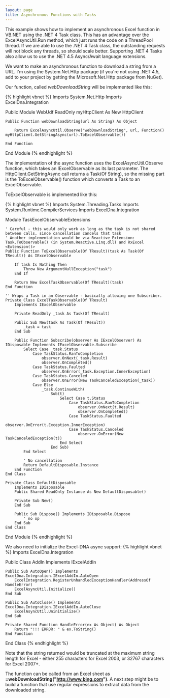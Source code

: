 ```yaml
---
layout: page
title: Asynchronous Functions with Tasks
---
```


This example shows how to implement an asynchronous Excel function in VB.NET using the .NET 4 Task class. This has an advantage over the ExcelAsyncUtil.Run method, which just runs the code on a ThreadPool thread. If we are able to use the .NET 4 Task class, the outstanding requests will not block any threads, so should scale better. Supporting .NET 4 Tasks also allow us to use the .NET 4.5 Async/Await language extensions.

We want to make an asynchronous function to download a string from a URL. I'm using the System.Net.Http package (if you're not using .NET 4.5, add to your project by getting the Microsoft.Net.Http package from NuGet). 

Our function, called _webDownloadString_ will be implemented like this:

{% highlight vbnet %}
Imports System.Net.Http
Imports ExcelDna.Integration

Public Module WebUdf
    ReadOnly myHttpClient As New HttpClient

    Public Function webDownloadString(url As String) As Object

        Return ExcelAsyncUtil.Observe("webDownloadString", url, Function() myHttpClient.GetStringAsync(url).ToExcelObservable())

    End Function
End Module
{% endhighlight %}

The implementation of the async function uses the ExcelAsyncUtil.Observe function, which takes an IExcelObservable as its last parameter. The HttpClient.GetStringAsync call returns a Task(Of String), so the missing part is the ToExcelObservable() function which converts a Task to an ExcelObservable.

ToExcelObservable is implemented like this:

{% highlight vbnet %}
Imports System.Threading.Tasks
Imports System.Runtime.CompilerServices
Imports ExcelDna.Integration

Module TaskExcelObservableExtensions

    ' Careful - this would only work as long as the task is not shared between calls, since cancellation cancels that task
    ' Another implementation would be via Reactive Extension: Task.ToObservable() (in System.Reactive.Linq.dll) and RxExcel
    <Extension()>
    Public Function ToExcelObservable(Of TResult)(task As Task(Of TResult)) As IExcelObservable

        If task Is Nothing Then
            Throw New ArgumentNullException("task")
        End If

        Return New ExcelTaskObservable(Of TResult)(task)
    End Function

    '' Wraps a Task in an Observable - basically allowing one Subscriber.
    Private Class ExcelTaskObservable(Of TResult)
        Implements IExcelObservable

        Private ReadOnly _task As Task(Of TResult)

        Public Sub New(task As Task(Of TResult))
            _task = task
        End Sub

        Public Function Subscribe(observer As IExcelObserver) As IDisposable Implements IExcelObservable.Subscribe
            Select Case _task.Status
                Case TaskStatus.RanToCompletion
                    observer.OnNext(_task.Result)
                    observer.OnCompleted()
                Case TaskStatus.Faulted
                    observer.OnError(_task.Exception.InnerException)
                Case TaskStatus.Canceled
                    observer.OnError(New TaskCanceledException(_task))
                Case Else
                    _task.ContinueWith(
                        Sub(t)
                            Select Case t.Status
                                Case TaskStatus.RanToCompletion
                                    observer.OnNext(t.Result)
                                    observer.OnCompleted()
                                Case TaskStatus.Faulted
                                    observer.OnError(t.Exception.InnerException)
                                Case TaskStatus.Canceled
                                    observer.OnError(New TaskCanceledException(t))
                            End Select
                        End Sub)
            End Select

            ' No cancellation
            Return DefaultDisposable.Instance
        End Function
    End Class

    Private Class DefaultDisposable
        Implements IDisposable
        Public Shared ReadOnly Instance As New DefaultDisposable()

        Private Sub New()
        End Sub

        Public Sub Dispose() Implements IDisposable.Dispose
            ' no op
        End Sub
    End Class

End Module
{% endhighlight %}

We also need to initialize the Excel-DNA async support:
{% highlight vbnet %}
Imports ExcelDna.Integration

Public Class AddIn
    Implements IExcelAddIn

    Public Sub AutoOpen() Implements ExcelDna.Integration.IExcelAddIn.AutoOpen
        ExcelIntegration.RegisterUnhandledExceptionHandler(AddressOf HandleError)
        ExcelAsyncUtil.Initialize()
    End Sub

    Public Sub AutoClose() Implements ExcelDna.Integration.IExcelAddIn.AutoClose
        ExcelAsyncUtil.Uninitialize()
    End Sub

    Private Shared Function HandleError(ex As Object) As Object
        Return "!!! ERROR: " & ex.ToString()
    End Function
End Class
{% endhighlight %}

Note that the string returned would be truncated at the maximum string length for Excel - either 255 characters for Excel 2003, or 32767 characters for Excel 2007+.

The function can be called from an Excel sheet as **=webDownloadString("http://www.bing.com")**.
A next step might be to build a function that use regular expressions to extract data from the downloaded string.